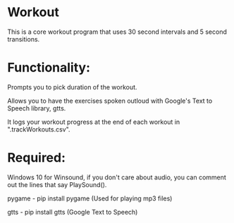 # Workout
This is a core workout program that uses 30 second intervals and 5 second transitions. 

# Functionality:
  Prompts you to pick duration of the workout.
  
  Allows you to have the exercises spoken outloud with Google's Text to Speech library, gtts.
  
  It logs your workout progress at the end of each workout in ".trackWorkouts.csv".

# Required:
Windows 10 for Winsound, if you don't care about audio, you can comment out the lines that say PlaySound().

pygame - pip install pygame (Used for playing mp3 files)

gtts - pip install gtts (Google Text to Speech)
